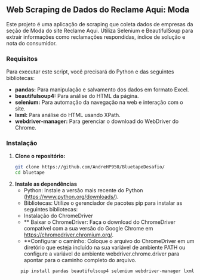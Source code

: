 ## Web Scraping de Dados do Reclame Aqui: Moda

Este projeto é uma aplicação de scraping que coleta dados de empresas da seção de Moda do site Reclame Aqui. Utiliza Selenium e BeautifulSoup para extrair informações como reclamações respondidas, índice de solução e nota do consumidor.

### Requisitos

Para executar este script, você precisará do Python e das seguintes bibliotecas:

* **pandas:** Para manipulação e salvamento dos dados em formato Excel.
* **beautifulsoup4:** Para análise do HTML da página.
* **selenium:** Para automação da navegação na web e interação com o site.
* **lxml:** Para análise do HTML usando XPath.
* **webdriver-manager:** Para gerenciar o download do WebDriver do Chrome.

### Instalação

1. **Clone o repositório:**
   ```bash
   git clone https://github.com/AndreHP950/BluetapeDesafio/
   cd bluetape
   ```
2. **Instale as dependências**
   * Python: Instale a versão mais recente do Python (https://www.python.org/downloads/).
   * Bibliotecas: Utilize o gerenciador de pacotes pip para instalar as seguintes bibliotecas:
   * Instalação do ChromeDriver
   * ** Baixar o ChromeDriver: Faça o download do ChromeDriver compatível com a sua versão do Google Chrome em https://chromedriver.chromium.org/.
   * **Configurar o caminho: Coloque o arquivo do ChromeDriver em um diretório que esteja incluído na sua variável de ambiente PATH ou configure a variável de ambiente webdriver.chrome.driver para apontar para o caminho completo do arquivo.
   ```bash
     pip install pandas beautifulsoup4 selenium webdriver-manager lxml
   ```

